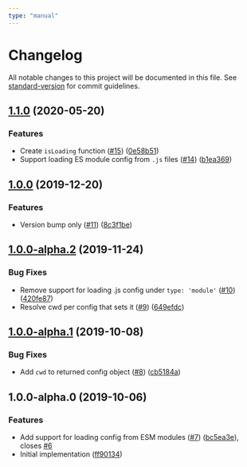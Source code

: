 ```yaml
---
type: "manual"
---
```


# Changelog

All notable changes to this project will be documented in this file. See [standard-version](https://github.com/conventional-changelog/standard-version) for commit guidelines.

## [1.1.0](https://github.com/istanbuljs/load-nyc-config/compare/v1.0.0...v1.1.0) (2020-05-20)


### Features

* Create `isLoading` function ([#15](https://github.com/istanbuljs/load-nyc-config/issues/15)) ([0e58b51](https://github.com/istanbuljs/load-nyc-config/commit/0e58b516f663af7ed710ba27f2090fc28bc3fdb1))
* Support loading ES module config from `.js` files ([#14](https://github.com/istanbuljs/load-nyc-config/issues/14)) ([b1ea369](https://github.com/istanbuljs/load-nyc-config/commit/b1ea369f1e5162133b7057c5e3fefb8085671ab3))

## [1.0.0](https://github.com/istanbuljs/load-nyc-config/compare/v1.0.0-alpha.2...v1.0.0) (2019-12-20)


### Features

* Version bump only ([#11](https://github.com/istanbuljs/load-nyc-config/issues/11)) ([8c3f1be](https://github.com/istanbuljs/load-nyc-config/commit/8c3f1be8d4d30161088a79878c02210db4c2fbfb))

## [1.0.0-alpha.2](https://github.com/istanbuljs/load-nyc-config/compare/v1.0.0-alpha.1...v1.0.0-alpha.2) (2019-11-24)


### Bug Fixes

* Remove support for loading .js config under `type: 'module'` ([#10](https://github.com/istanbuljs/load-nyc-config/issues/10)) ([420fe87](https://github.com/istanbuljs/load-nyc-config/commit/420fe87da7dde3e9d98ef07f0a8a03d2b4d1dcb1))
* Resolve cwd per config that sets it ([#9](https://github.com/istanbuljs/load-nyc-config/issues/9)) ([649efdc](https://github.com/istanbuljs/load-nyc-config/commit/649efdcda405c476764eebcf15af5da542fb21e1))

## [1.0.0-alpha.1](https://github.com/istanbuljs/load-nyc-config/compare/v1.0.0-alpha.0...v1.0.0-alpha.1) (2019-10-08)


### Bug Fixes

* Add `cwd` to returned config object ([#8](https://github.com/istanbuljs/load-nyc-config/issues/8)) ([cb5184a](https://github.com/istanbuljs/load-nyc-config/commit/cb5184a))

## 1.0.0-alpha.0 (2019-10-06)


### Features

* Add support for loading config from ESM modules ([#7](https://github.com/istanbuljs/load-nyc-config/issues/7)) ([bc5ea3e](https://github.com/istanbuljs/load-nyc-config/commit/bc5ea3e)), closes [#6](https://github.com/istanbuljs/load-nyc-config/issues/6)
* Initial implementation ([ff90134](https://github.com/istanbuljs/load-nyc-config/commit/ff90134))
